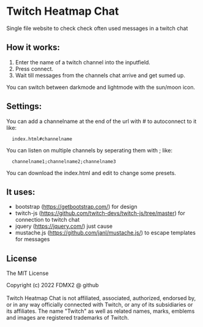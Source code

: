 # Twitch Heatmap Chat
Single file website to check check often used messages in a twitch chat
<br>
## How it works:
  1. Enter the name of a twitch channel into the inputfield.
  2. Press connect.
  3. Wait till messages from the channels chat arrive and get sumed up.

You can switch between darkmode and lightmode with the sun/moon icon.

## Settings:
You can add a channelname at the end of the url with # to autoconnect to it like:
```
  index.html#channelname  
```

You can listen on multiple channels by seperating them with ; like:
```
  channelname1;channelname2;channelname3  
```
You can download the index.html and edit to change some presets.

## It uses:
  - bootstrap (https://getbootstrap.com/) for design 
  - twitch-js (https://github.com/twitch-devs/twitch-js/tree/master) for connection to twitch chat
  - jquery (https://jquery.com/) just cause
  - mustache.js (https://github.com/janl/mustache.js/) to escape templates for messages

## License

The MIT License

Copyright (c) 2022 FDMX2 @ github
<br>
<br>
Twitch Heatmap Chat is not affiliated, associated, authorized, endorsed by, or in any way officially connected with Twitch, or any of its subsidiaries or its affiliates. The name "Twitch" as well as related names, marks, emblems and images are registered trademarks of Twitch.
